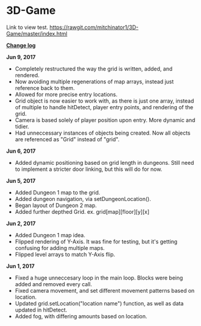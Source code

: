 # 3D-Game

Link to view test.
https://rawgit.com/mitchinator1/3D-Game/master/index.html

<b><u>Change log</u></b>

<b>Jun 9, 2017</b>
- Completely restructured the way the grid is written, added, and rendered.
- Now avoiding multiple regenerations of map arrays, instead just reference back to them.
- Allowed for more precise entry locations.
- Grid object is now easier to work with, as there is just one array, instead of multiple to handle hitDetect, player entry points, and rendering of the grid.
- Camera is based solely of player position upon entry. More dynamic and tidier.
- Had unneccessary instances of objects being created. Now all objects are referenced as "Grid" instead of "grid".

<b>Jun 6, 2017</b>
- Added dynamic positioning based on grid length in dungeons. Still need to implement a stricter door linking, but this will do for now.

<b>Jun 5, 2017</b>
- Added Dungeon 1 map to the grid.
- Added dungeon navigation, via setDungeonLocation().
- Began layout of Dungeon 2 map.
- Added further depthed Grid. ex. grid[map][floor][y][x]

<b>Jun 2, 2017</b>
- Added Dungeon 1 map idea.
- Flipped rendering of Y-Axis. It was fine for testing, but it's getting confusing for adding multiple maps.
- Flipped level arrays to match Y-Axis flip.

<b>Jun 1, 2017</b>
- Fixed a huge unneccesary loop in the main loop. Blocks were being added and removed every call.
- Fixed camera movement, and set different movement patterns based on location.
- Updated grid.setLocation("location name") function, as well as data updated in hitDetect.
- Added fog, with differing amounts based on location.

